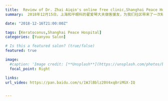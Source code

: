 ```yaml
---
title:  Review of Dr. Zhai Aiqin's online free clinic,Shanghai Peace Hospital【Edition 36】
summary:  2018年12月15日，上海和平眼科的翟爱琴大夫做客援友，为我们社区带来了一次精彩的线上公益讲座。以下为活动的回顾摘要。

date: "2018-12-16T21:00:00Z"

tags: [Keratoconus,Shanghai Peace Hospital]
categories: [Yuanyou Salon]

# Is this a featured salon? (true/false)
featured: true

image:
  #caption: 'Image credit: [**Unsplash**](https://unsplash.com/photos/bzdhc5b3Bxs)'
  focal_point: Right

links:
url_video: https://pan.baidu.com/s/1WJlBblz20V4xq8riMGX-IQ


---
```



